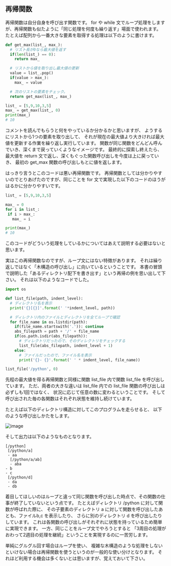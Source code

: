 ## 再帰関数

再帰関数は自分自身を呼び出す関数です。
for や while 文でループ処理をしますが、再帰関数も似たように「同じ処理を何度も繰り返す」場面で使われます。
たとえば配列から一番大きな要素を取得する処理は以下のように書けます。

```python
def get_max(list_, max_):
  # リスト長が0なら最大値を返す
  if(len(list_) == 0):
  	return max_

  # リストから値を取り出し最大値の更新
  value = list_.pop()
  if(value > max_):
  	max_ = value

  # 次のリストの要素をチェック。
  return get_max(list_, max_)

list_ = [5,9,10,3,5]
max_ = get_max(list_, 0)
print(max_)
# 10
```

コメントを読んでもらうと何をやっているか分かるかと思いますが、
ようするにリストから1つの要素を取り出して、
それが現在の最大値より大きければ最大値を更新する作業を繰り返し実行しています。
関数が同じ関数をどんどん呼んでいき、深くまで戻っていくようなイメージです。
最終的に探索し終えたら、最大値を return 文で返し、深くもぐった関数呼び出しを今度は上に戻っていき、
最初の get_max 関数の呼び出しもとに値を返します。

はっきり言うとこのコードは悪い再帰関数です。
再帰関数としては分かりやすいのでとりあげたのですが、同じことを for 文で実現した以下のコードのほうがはるかに分かりやすいです。

```python
list_ = [5,9,10,3,5]

max_ = 0
for i in list_:
 if i > max_:
   max_ = i

print(max_)
# 10
```

このコードがどういう処理をしているかについてはあえて説明する必要はないと思います。

実はこの再帰関数なのですが、ループ文にはない特徴があります。
それは繰り返しではなく「木構造の呼び出し」に向いているということです。
本書の冒頭で説明した「あるディレクトリ配下を書き出す」という再帰の例を思い出して下さい。
それは以下のようなコードでした。

```python
import os

def list_file(path, indent_level):
  # ディレクトリ名を表示
  print('{}[{}]'.format(' '*indent_level, path))

  # ディレクトリ内のファイルとディレクトリを全てループで確認
  for file_name in os.listdir(path):
    if(file_name.startswith('.')): continue
    abs_filepath = path + '/' + file_name
    if(os.path.isdir(abs_filepath)):
      # ディレクトリだったので、そのディレクトリをチェックする
      list_file(abs_filepath, indent_level + 1)      
    else:
      # ファイルだったので、ファイル名を表示
      print('{}- {}'.format(' ' * indent_level, file_name))

list_file('/python', 0)
```

先程の最大値を得る再帰関数と同様に関数 list_file 内で関数 list_file を呼び出しています。
ただ、両者の大きな違いは list_file 内での list_file 関数の呼び出しは必ずしも1回ではなく、
状況に応じて任意の数に変わるということです。
そして呼び出された毎の各関数はそれぞれ状態を維持し続けています。

たとえば以下のディレクトリ構造に対してこのプログラムを走らせると、
以下のような呼び出しかたをします。

![image](./0110_image/01.png)

そして出力は以下のようなものとなります。

```
[/python]
 [/python/a]
 - aa
  [/python/a/ab]
  - aba
- b
- c
 [/python/d]
 - da
 - db
```

着目してほしいのはループと違って同じ関数を呼び出した時点で、その関数の仕事が終了していないという点です。
たとえばディレクトリ /python に対して関数が呼ばれた際に、
その子要素のディレクトリ a に対して関数を呼び出したあとも、ファイルb,c を表示したり、
さらに別のディレクトリ d を呼び出したりしています。
これは各関数の呼び出しがそれぞれに状態を持っているため簡単に実現できます。
一方、同じことをループ文でやろうとすると
「3周目の処理がおわって2週目の処理を継続」ということを実現するのに一苦労します。

単純にグルグル回す場合はループを使い、
複雑な木構造のような処理をしないといけない場合は再帰関数を使うというのが一般的な使い分けとなります。
それほど利用する機会は多くないとは思いますが、覚えておいて下さい。
